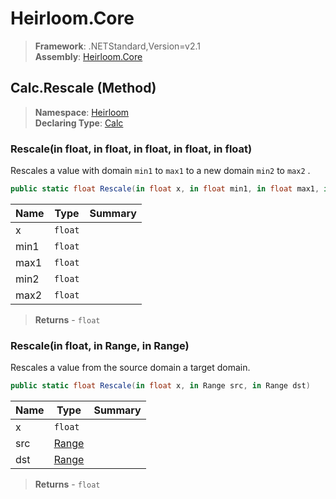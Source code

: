 # Heirloom.Core

> **Framework**: .NETStandard,Version=v2.1  
> **Assembly**: [Heirloom.Core][0]

## Calc.Rescale (Method)

> **Namespace**: [Heirloom][0]  
> **Declaring Type**: [Calc][1]

### Rescale(in float, in float, in float, in float, in float)

Rescales a value with domain `min1` to `max1` to a new domain `min2` to `max2` .

```cs
public static float Rescale(in float x, in float min1, in float max1, in float min2, in float max2)
```

| Name | Type    | Summary |
|------|---------|---------|
| x    | `float` |         |
| min1 | `float` |         |
| max1 | `float` |         |
| min2 | `float` |         |
| max2 | `float` |         |

> **Returns** - `float`

### Rescale(in float, in Range, in Range)

Rescales a value from the source domain a target domain.

```cs
public static float Rescale(in float x, in Range src, in Range dst)
```

| Name | Type       | Summary |
|------|------------|---------|
| x    | `float`    |         |
| src  | [Range][2] |         |
| dst  | [Range][2] |         |

> **Returns** - `float`

[0]: ../../../Heirloom.Core.md
[1]: ../Calc.md
[2]: ../Range.md
